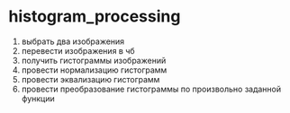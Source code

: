 # histogram_processing

1. выбрать два изображения
2. перевести изображения в чб
3. получить гистограммы изображений
4. провести нормализацию гистограмм
5. провести эквализацию гистограмм
6. провести преобразование гистограммы по произвольно заданной функции
